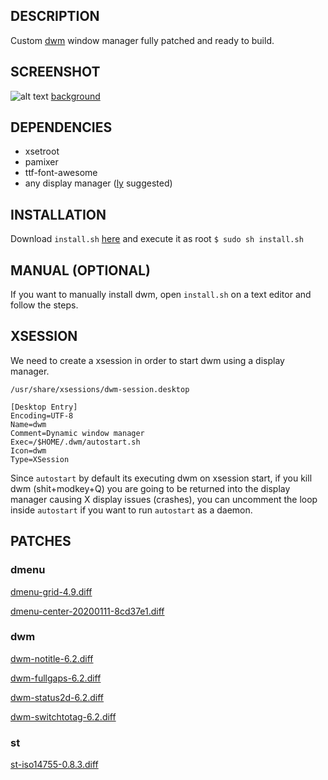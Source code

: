 ## DESCRIPTION
Custom [dwm](https://dwm.suckless.org/) window manager fully patched and ready to build.
## SCREENSHOT
![alt text](https://i.ibb.co/ncsWczB/Screenshot-2022-01-04-21-01-45.png)
[background](https://www.deviantart.com/caitaron/art/Holy-night-Narmaya-824000607)
## DEPENDENCIES
* xsetroot
* pamixer
* ttf-font-awesome
* any display manager ([ly](https://aur.archlinux.org/packages/ly/) suggested)
## INSTALLATION
Download `install.sh` [here](https://raw.githubusercontent.com/zfiggueroa/dwm-patched/main/install.sh) and execute it as root `$ sudo sh install.sh`
## MANUAL (OPTIONAL)
If you want to manually install dwm, open `install.sh` on a text editor and follow the steps.
## XSESSION
We need to create a xsession in order to start dwm using a display manager.

`/usr/share/xsessions/dwm-session.desktop`
```
[Desktop Entry]
Encoding=UTF-8
Name=dwm
Comment=Dynamic window manager
Exec=/$HOME/.dwm/autostart.sh
Icon=dwm
Type=XSession
```
Since `autostart` by default its executing dwm on xsession start, if you kill dwm (shit+modkey+Q) you are going to be returned into the display manager causing X display issues (crashes), you can uncomment the loop inside `autostart` if you want to run `autostart` as a daemon.
## PATCHES
### dmenu
[dmenu-grid-4.9.diff](https://tools.suckless.org/dmenu/patches/grid/dmenu-grid-4.9.diff)

[dmenu-center-20200111-8cd37e1.diff](https://tools.suckless.org/dmenu/patches/center/dmenu-center-20200111-8cd37e1.diff)

### dwm
[dwm-notitle-6.2.diff](https://dwm.suckless.org/patches/notitle/dwm-notitle-6.2.diff)

[dwm-fullgaps-6.2.diff](https://dwm.suckless.org/patches/fullgaps/dwm-fullgaps-6.2.diff)

[dwm-status2d-6.2.diff](https://dwm.suckless.org/patches/status2d/dwm-status2d-6.2.diff)

[dwm-switchtotag-6.2.diff](https://dwm.suckless.org/patches/switchtotag/dwm-switchtotag-6.2.diff)

### st
[st-iso14755-0.8.3.diff](https://st.suckless.org/patches/iso14755/st-iso14755-0.8.3.diff)
